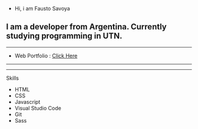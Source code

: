 - Hi, i am Fausto Savoya

I am a developer from Argentina. Currently studying programming in UTN.
----


----
- Web Portfolio : [Click Here](faustosav.vercel.app)
----

------
 Skills
 - HTML
 - CSS
 - Javascript
 - Visual Studio Code
 - Git
 - Sass
<!---
FaustoSav/FaustoSav is a ✨ special ✨ repository because its `README.md` (this file) appears on your GitHub profile.
You can click the Preview link to take a look at your changes.
--->
